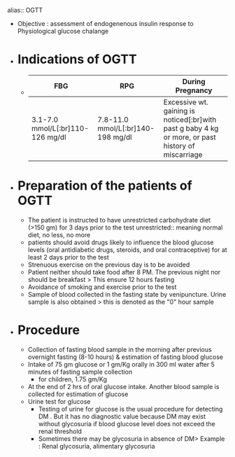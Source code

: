 alias:: OGTT

- Objective : assessment of endogenenous insulin response to Physiological glucose chalange
- # Indications of OGTT
	- |FBG|RPG|During Pregnancy|
	  |--|--|--|
	  |3.1-7.0 mmol/L[:br]110-126 mg/dl|7.8-11.0 mmol/L[:br]140-198 mg/dl|Excessive wt. gaining is noticed[:br]with past g baby 4 kg or more, or past history of miscarriage|
- # Preparation of the patients of OGTT
	- The  patient is instructed to have unrestricted carbohydrate diet (>150 gm) for 3 days prior to the test
	  unrestricted:: meaning normal diet, no less, no more
	- patients should avoid drugs likely to influence the blood glucose levels (oral antidiabetic drugs, steroids, and oral contraceptive) for at least 2 days prior to the test
	- Strenuous exercise on the previous day is to be avoided
	- Patient neither should take food after 8 PM. The previous night nor should be breakfast > This  ensure 12 hours fasting
	- Avoidance of smoking and exercise prior to the test
	- Sample of  blood collected in the  fasting state by venipuncture. Urine sample is also obtained > this is denoted as the "0" hour sample
- # Procedure
	- Collection of fasting  blood sample in the morning after previous overnight fasting  (8-10 hours) & estimation of fasting blood glucose
	- Intake of 75 gm glucose or 1 gm/Kg orally in 300 ml water after 5 minutes of fasting sample collection
		- for children, 1.75 gm/Kg
	- At the end of 2 hrs of oral glucose intake. Another blood sample is collected for estimation of glucose
	- Urine test for glucose
		- Testing of urine for glucose is the usual procedure for detecting DM . But it has no diagnostic value because DM may exist without glycosuria if blood glucose level does not exceed the renal threshold
		- Sometimes there may be glycosuria in absence of DM> Example : Renal glycosuria, alimentary glycosuria